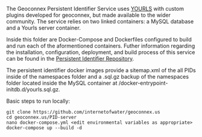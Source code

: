 The Geoconnex Persistent Identifier Service uses [YOURLS](https://github.com/YOURLS/YOURLS) with custom plugins developed for geoconnex, but made available to the wider community. The service relies on two linked containers: a MySQL database and a Yourls server container.

Inside this folder are Docker-Compose and Dockerfiles configured to build and run each of the aformentioned containers. Futher information regarding the installation, configuration, deployment, and build process of this service can be found in the [Persistent Identifier Repository](https://github.com/internetofwater/pids.geoconnex.us).

The persistent identifier docker images provide a sitemap.xml of the all PIDs inside of the namespaces folder and a .sql.gz backup of the namespaces folder located inside the MySQL container at /docker-entrypoint-initdb.d/yourls.sql.gz.

Basic steps to run locally:

```
git clone https://github.com/internetofwater/geoconnex.us
cd geoconnex.us/PID-server
nano docker-compose.yml <edit environmental variables as appropriate>
docker-compose up --build -d
```

